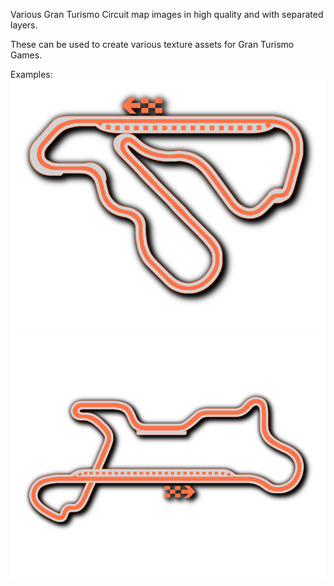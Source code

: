Various Gran Turismo Circuit map images in high quality and with separated layers.

These can be used to create various texture assets for Gran Turismo Games.

Examples:
![image](https://github.com/Silentwarior112/GT-Trackmaps/blob/main/Examples/apricothill.png)
![image](https://github.com/Silentwarior112/GT-Trackmaps/blob/main/Examples/ssr5.png)
